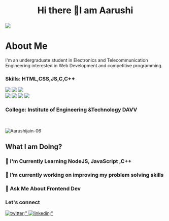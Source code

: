 <h1 align="center">Hi there 👋I am Aarushi </h1>

<h3 align="center"> </h3>


![](https://raw.githubusercontent.com/halfrost/halfrost/master/icons/header_.png)
<h1>About Me</h1>

<p>
 I'm an undergraduate student in Electronics and Telecommunication Engineering interested in Web Development and competitive programming. 
</p>


<h3> Skills: HTML,CSS,JS,C,C++</h3>
<span>
<img src="https://img.shields.io/badge/html5%20-%23E34F26.svg?&style=for-the-badge&logo=html5&logoColor=white"/>
<img src="https://img.shields.io/badge/css3%20-%231572B6.svg?&style=for-the-badge&logo=css3&logoColor=white"/>
<img src="https://img.shields.io/badge/javascript%20-%23323330.svg?&style=for-the-badge&logo=javascript&logoColor=%23F7DF1E"/>
<br>
<span>
<img src="https://img.shields.io/badge/C-00599C?style=for-the-badge&logo=c&logoColor=white "/>
<img src="https://img.shields.io/badge/C%2B%2B-00599C?style=for-the-badge&logo=c%2B%2B&logoColor=white "/>

<img src="https://img.shields.io/badge/git%20-%23404d59.svg?&style=for-the-badge&logo=git&logoColor=white"/>
<img src="https://img.shields.io/badge/github%20-%23121011.svg?&style=for-the-badge&logo=github&logoColor=white"/></span>
<br>
</span>

<h3> College: Institute of Engineering &Technology DAVV </h3> <br />

<p align="left"> <img src="https://komarev.com/ghpvc/?username=Aarushijain-06&label=Profile%20views&color=0e75b6&style=flat" alt="Aarushijain-06"> </p>

<h2 align="left"> What I am Doing? </h2>

<h3>📑 I'm Currently Learning NodeJS, JavaScript ,C++</h3>

<h3>🔭 I’m currently working on improving my problem solving skills<h3>

<h3>📣 Ask Me About Frontend Dev</h3>
<h3> Let's connect </h3>
  <a href="https://twitter.com/Aarushi32956875?s=08" target="_blank">
    <img src=https://img.shields.io/badge/twitter-%2300acee.svg?&style=for-the-badge&logo=twitter&logoColor=white alt=twitter;" />
  </a>
  <a href="https://www.linkedin.com/in/aarushi-jain-bb0057203/" target="_blank">
    <img src=https://img.shields.io/badge/LinkedIn-0077B5?style=for-the-badge&logo=linkedin&logoColor=white alt=linkedin;" />
  </a>





